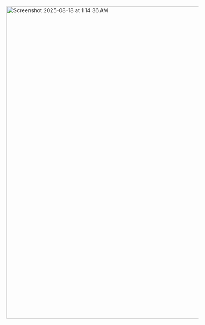 <img width="1680" height="817" alt="Screenshot 2025-08-18 at 1 14 36 AM" src="https://github.com/user-attachments/assets/38b72d24-a201-42b0-9685-10a34314807b" />
